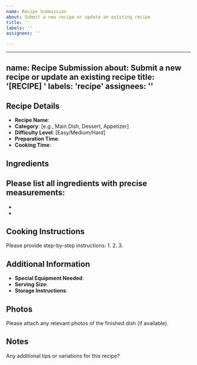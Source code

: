 ```yaml
---
name: Recipe Submission
about: Submit a new recipe or update an existing recipe
title: ''
labels: ''
assignees: ''

---
```


---
name: Recipe Submission
about: Submit a new recipe or update an existing recipe
title: '[RECIPE] '
labels: 'recipe'
assignees: ''
---

## Recipe Details
- **Recipe Name**: 
- **Category**: [e.g., Main Dish, Dessert, Appetizer]
- **Difficulty Level**: [Easy/Medium/Hard]
- **Preparation Time**: 
- **Cooking Time**: 

## Ingredients
Please list all ingredients with precise measurements:
- 
-
-

## Cooking Instructions
Please provide step-by-step instructions:
1. 
2. 
3. 

## Additional Information
- **Special Equipment Needed**: 
- **Serving Size**: 
- **Storage Instructions**:

## Photos
Please attach any relevant photos of the finished dish (if available).

## Notes
Any additional tips or variations for this recipe?
